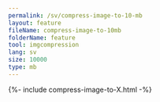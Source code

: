 ```yaml
---
permalink: /sv/compress-image-to-10-mb
layout: feature
fileName: compress-image-to-10mb
folderName: feature
tool: imgcompression
lang: sv
size: 10000
type: mb
---
```


{%- include compress-image-to-X.html -%}
